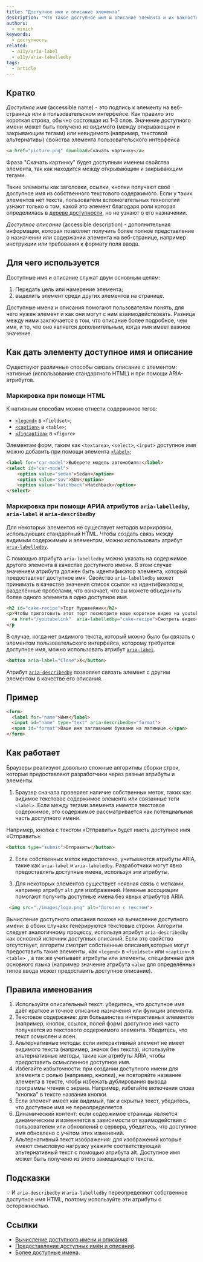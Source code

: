 ```yaml
---
title: "Доступное имя и описание элемента"
description: "Что такое доступное имя и описание элемента и их важность для веб интерфейсов" 
authors:
  - minich
keywords:
  - доступность
related:
  - a11y/aria-label
  - a11y/aria-labelledby
tags:
  - article
---
```


## Кратко

_Доступное имя_ (accessible name) - это подпись к элементу на веб-странице или в пользовательском интерфейсе. Как правило это короткая строка, обычно состоящая из 1–3 слов. Значение доступного имени может быть получено из видимого (между открывающим и закрывающим тегами) или невидимого (например, текстовой альтернативы) свойства элемента пользовательского интерфейса

```html
<a href="picture.png" download>Скачать картинку</a>
```

Фраза "Скачать картинку" будет доступным именем свойства элемента, так как находится между открывающим и закрывающим тегами.

Такие элементы как заголовки, ссылки, кнопки получают своё доступное имя из собственного текстового содержимого.
Если у таких элементов нет текста, пользователи вспомогательных технологий узнают только о том, какой это элемент благодаря роли которая определилась в [дереве доступности](/a11y/a11y-tree/), но не узнают о его назначении.

_Доступное описание_ (accessible description) - дополнительная информация, которая позволяет получить более полное представление о назначении или содержании элемента на веб-странице, например инструкции или требования к формату поля ввода.

## Для чего используется

Доступные имя и описание служат двум основным целям:
1. Передать цель или намерение элемента;
2. выделить элемент среди других элементов на странице.

Доступные имена и описания помогают пользователям понять, для чего нужен элемент и как они могут с ним взаимодействовать. Разница между ними заключается в том, что описание более подробное, чем имя, и то, что оно является дополнительным, когда имя имеет важное значение.

## Как дать элементу доступное имя и описание

Существуют различные способы связать описание с элементом: нативные (использование стандартного HTML) и при помощи ARIA-атрибутов.

### Маркировка при помощи HTML

К нативным способам можно отнести содержимое тегов:
- [`<legend>`](/html/legend/) в  `<fieldset>`;
- [`<caption>`](/html/caption/) в `<table>`;
- [`<figcaption>`](/html/figure-figcaption/) в `<figure>` 

Элементам форм, таким как `<textarea>`, `<select>`, `<input>` доступное имя можно добавить при помощи элемента [`<label>`](/html/label/);

```html
<label for="car-model">Выберете модель автомобиля:</label>
<select id="car-model">
    <option value="sedan">Sedan</option>
    <option value="suv">SUV</option>
    <option value="hatchback">Hatchback</option>
</select>
```

### Маркировка при помощи АРИА атрибутов `aria-labelledby`, `aria-label` и `aria-describedby`

Для некоторых элементов не существует методов маркировки, использующих стандартный HTML. Чтобы создать связь между видимым содержимым и элементом, можно использовать атрибут [`aria-labelledby`](/a11y/aria-labelledby/).

С помощью атрибута `aria-labelledby` можно указать на содержимое другого элемента в качестве доступного имени. В этом случае значением атрибута должен быть идентификатор элемента, который предоставляет доступное имя. Свойство `aria-labelledby` может принимать в качестве значения список ссылок на идентификаторы, разделённые пробелами, что означает, что вы можете объединить более одного элемента в одно доступное имя.

```html
<h2 id="cake-recipe">Торт Муравейник</h2>
<p>Чтобы приготовить этот торт посмотрите наше короткое видео на youtube!
  <a href="/youtubelink"  aria-labelledby="cake-recipe">Смотреть видео</a>
</p
```

В случае, когда нет видимого текста, который можно было бы связать с элементом пользовательского интерфейса, которому требуется доступное имя, можно использовать атрибут [`aria-label`](/a11y/aria-label/).

```html
<button aria-label="Close">X</button>
```

Атрибут [`aria-describedby`](/a11y/aria-describedby/) позволяет связать элемент с другим элементом в качестве его описания.

## Пример

```html
<form>
  <label for="name">Имя</label>
  <input id="name" type="text" aria-describedby="format">
  <span id="format">Ваше имя заглавными буквами на латинице.</span>
</form>
```

## Как работает
Браузеры реализуют довольно сложные алгоритмы сборки строк, которые предоставляют разработчики через разные атрибуты и элементы.
1. Браузер сначала проверяет наличие собственных меток, таких как видимое текстовое содержимое элемента или связанные теги `<label>`. Если между тегами элемента имеется текстовое содержимое, это содержимое рассматривается как потенциальная часть доступного имени.

 Например, кнопка с текстом «Отправить» будет иметь доступное имя «Отправить»:

```html
<button type="submit">Отправить</button>
```

2. Если собственных меток недостаточно, учитываются атрибуты ARIA, такие как `aria-label` и `aria-labeledby`. Разработчики могут явно предоставлять доступные имена, используя эти атрибуты. 

3.  Для некоторых элементов существует неявная связь с метками, например атрибут `alt` для изображений. Неявные ассоциации помогают получить доступные имена без явных атрибутов ARIA.

```html
 <img src="./images/logo.png" alt="Логотип с текстом">
```

 Вычисление доступного описания похоже на вычисление доступного имени: в обоих случаях генерируются текстовые строки. Алгоритм следует аналогичному процессу, используя  атрибут `aria-describedby`  как основной источник доступных описаний. Если это свойство отсутствует, алгоритм смотрит собственные описания,которые могут предоставить такие элементы, как `<legend>` в `<fieldset>` или `<caption>` в `<table> `, а так же учитывает атрибуты или элементы, специфичные для основного языка (например значение атрибута `value` для определённых типов ввода может предоставить доступное описание).

## Правила именования

1. Используйте описательный текст: убедитесь, что доступное имя даёт краткое и точное описание назначения или функции элемента.
2. Текстовое содержание: для большинства интерактивных элементов (например, кнопок, ссылок, полей форм) доступное имя часто получается из текстового содержимого элемента. Убедитесь, что текст осмыслен и ясен.
3. Альтернативные методы: если интерактивный элемент не имеет видимого текста (например, значок без текста), используйте альтернативные методы, такие как атрибуты ARIA, чтобы предоставить осмысленное доступное имя.
4. Избегайте избыточности: при создании доступного имени для элемента с ролью (например, кнопки), не повторяйте название элемента в тексте, чтобы избежать дублирования вывода программы чтения с экрана. Например, избегайте включения слова "кнопка" в тексте названия кнопки. 
5. Если элемент имеет как видимый, так и скрытый текст, убедитесь, что доступное имя не переопределяется.
6. Динамический контент: если содержимое страницы является динамическим и изменяется в зависимости от взаимодействия с пользователем или обновлений с сервера, убедитесь, что доступное имя обновлено с учётом этих изменений.
7. Альтернативный текст изображения: для изображений которые имеют смысловую нагрузку укажите соответствующий альтернативный текст с помощью атрибута alt. Доступное имя может быть получено из этого замещающего текста.


## Подсказки

💡 И `aria-describedby` и `aria-labelledby`
 переопределяют собственное доступное имя HTML, поэтому  используйте эти атрибуты с осторожностью. 

## Ссылки
- [Вычисление доступного имени и описания](https://www.w3.org/TR/accname-1.1/#mapping_additional_nd_te).
- [Предоставление доступных имён и описаний](https://www.w3.org/WAI/ARIA/apg/practices/names-and-descriptions/#naming_role_guidance).
- [Более доступные имена](https://hidde.blog/better-accessible-names/).